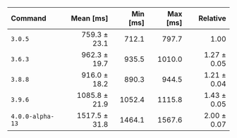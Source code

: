| Command | Mean [ms] | Min [ms] | Max [ms] | Relative |
|:---|---:|---:|---:|---:|
| `3.0.5` | 759.3 ± 23.1 | 712.1 | 797.7 | 1.00 |
| `3.6.3` | 962.3 ± 19.7 | 935.5 | 1010.0 | 1.27 ± 0.05 |
| `3.8.8` | 916.0 ± 18.2 | 890.3 | 944.5 | 1.21 ± 0.04 |
| `3.9.6` | 1085.8 ± 21.9 | 1052.4 | 1115.8 | 1.43 ± 0.05 |
| `4.0.0-alpha-13` | 1517.5 ± 31.8 | 1464.1 | 1567.6 | 2.00 ± 0.07 |
